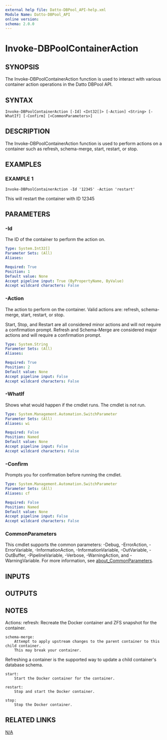 ```yaml
---
external help file: Datto-DBPool_API-help.xml
Module Name: Datto-DBPool_API
online version:
schema: 2.0.0
---
```


# Invoke-DBPoolContainerAction

## SYNOPSIS
The Invoke-DBPoolContainerAction function is used to interact with various container action operations in the Datto DBPool API.

## SYNTAX

```
Invoke-DBPoolContainerAction [-Id] <Int32[]> [-Action] <String> [-WhatIf] [-Confirm] [<CommonParameters>]
```

## DESCRIPTION
The Invoke-DBPoolContainerAction function is used to perform actions on a container such as refresh, schema-merge, start, restart, or stop.

## EXAMPLES

### EXAMPLE 1
```
Invoke-DBPoolContainerAction -Id '12345' -Action 'restart'
```

This will restart the container with ID 12345

## PARAMETERS

### -Id
The ID of the container to perform the action on.

```yaml
Type: System.Int32[]
Parameter Sets: (All)
Aliases:

Required: True
Position: 1
Default value: None
Accept pipeline input: True (ByPropertyName, ByValue)
Accept wildcard characters: False
```

### -Action
The action to perform on the container.
Valid actions are: refresh, schema-merge, start, restart, or stop.

Start, Stop, and Restart are all considered minor actions and will not require a confirmation prompt.
Refresh and Schema-Merge are considered major actions and will require a confirmation prompt.

```yaml
Type: System.String
Parameter Sets: (All)
Aliases:

Required: True
Position: 2
Default value: None
Accept pipeline input: False
Accept wildcard characters: False
```

### -WhatIf
Shows what would happen if the cmdlet runs.
The cmdlet is not run.

```yaml
Type: System.Management.Automation.SwitchParameter
Parameter Sets: (All)
Aliases: wi

Required: False
Position: Named
Default value: None
Accept pipeline input: False
Accept wildcard characters: False
```

### -Confirm
Prompts you for confirmation before running the cmdlet.

```yaml
Type: System.Management.Automation.SwitchParameter
Parameter Sets: (All)
Aliases: cf

Required: False
Position: Named
Default value: None
Accept pipeline input: False
Accept wildcard characters: False
```

### CommonParameters
This cmdlet supports the common parameters: -Debug, -ErrorAction, -ErrorVariable, -InformationAction, -InformationVariable, -OutVariable, -OutBuffer, -PipelineVariable, -Verbose, -WarningAction, and -WarningVariable. For more information, see [about_CommonParameters](http://go.microsoft.com/fwlink/?LinkID=113216).

## INPUTS

## OUTPUTS

## NOTES
Actions:
    refresh:
        Recreate the Docker container and ZFS snapshot for the container.

    schema-merge:
        Attempt to apply upstream changes to the parent container to this child container.
        This may break your container.
Refreshing a container is the supported way to update a child container's database schema.

    start:
        Start the Docker container for the container.

    restart:
        Stop and start the Docker container.

    stop:
        Stop the Docker container.

## RELATED LINKS

[N/A]()


